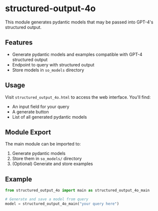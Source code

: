# structured-output-4o

This module generates pydantic models that may be passed into GPT-4's structured output.

## Features

- Generate pydantic models and examples compatible with GPT-4 structured output
- Endpoint to query with structured output
- Store models in `so_models` directory

## Usage

Visit `structured_output_4o.html` to access the web interface. You'll find:
- An input field for your query
- A generate button
- List of all generated pydantic models

## Module Export

The main module can be imported to:

1. Generate pydantic models
2. Store them in `so_models/` directory
3. (Optional) Generate and store examples

## Example
```python
from structured_output_4o import main as structured_output_4o_main

# Generate and save a model from query
model = structured_output_4o_main("your query here")
```